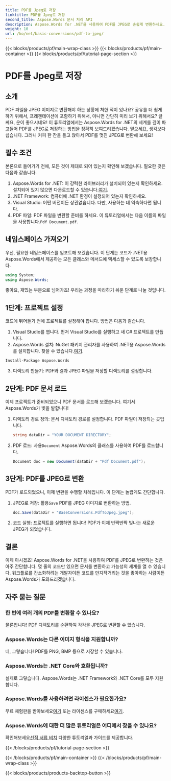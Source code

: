 ```yaml
---
title: PDF를 Jpeg로 저장
linktitle: PDF를 Jpeg로 저장
second_title: Aspose.Words 문서 처리 API
description: Aspose.Words for .NET을 사용하여 PDF를 JPEG로 손쉽게 변환하세요. 자세한 가이드를 따라가며 예제와 FAQ를 확인하세요. 개발자와 매니아에게 완벽합니다.
weight: 10
url: /ko/net/basic-conversions/pdf-to-jpeg/
---
```


{{< blocks/products/pf/main-wrap-class >}}
{{< blocks/products/pf/main-container >}}
{{< blocks/products/pf/tutorial-page-section >}}

# PDF를 Jpeg로 저장

## 소개

PDF 파일을 JPEG 이미지로 변환해야 하는 상황에 처한 적이 있나요? 공유를 더 쉽게 하기 위해서, 프레젠테이션에 포함하기 위해서, 아니면 간단히 미리 보기 위해서요? 글쎄요, 운이 좋으시네요! 이 튜토리얼에서는 Aspose.Words for .NET의 세계를 깊이 파고들어 PDF를 JPEG로 저장하는 방법을 정확히 보여드리겠습니다. 믿으세요, 생각보다 쉽습니다. 그러니 커피 한 잔을 들고 앉아서 PDF를 멋진 JPEG로 변환해 보세요!

## 필수 조건

본론으로 들어가기 전에, 모든 것이 제대로 되어 있는지 확인해 보겠습니다. 필요한 것은 다음과 같습니다.

1. Aspose.Words for .NET: 이 강력한 라이브러리가 설치되어 있는지 확인하세요. 설치되어 있지 않으면 다운로드할 수 있습니다.[여기](https://releases.aspose.com/words/net/).
2. .NET Framework: 컴퓨터에 .NET 환경이 설정되어 있는지 확인하세요.
3. Visual Studio: 어떤 버전이든 상관없습니다. 다만, 사용하는 데 익숙하다면 됩니다.
4.  PDF 파일: PDF 파일을 변환할 준비를 하세요. 이 튜토리얼에서는 다음 이름의 파일을 사용합니다.`Pdf Document.pdf`.

## 네임스페이스 가져오기

우선, 필요한 네임스페이스를 임포트해 보겠습니다. 이 단계는 코드가 .NET용 Aspose.Words에서 제공하는 모든 클래스와 메서드에 액세스할 수 있도록 보장합니다.

```csharp
using System;
using Aspose.Words;
```

좋아요, 재밌는 부분으로 넘어가죠! 우리는 과정을 따라하기 쉬운 단계로 나눌 것입니다.

## 1단계: 프로젝트 설정

코드에 뛰어들기 전에 프로젝트를 설정해야 합니다. 방법은 다음과 같습니다.

1. Visual Studio를 엽니다. 먼저 Visual Studio를 실행하고 새 C# 프로젝트를 만듭니다.
2.  Aspose.Words 설치: NuGet 패키지 관리자를 사용하여 .NET용 Aspose.Words를 설치합니다. 찾을 수 있습니다.[여기](https://releases.aspose.com/words/net/).

```shell
Install-Package Aspose.Words
```

3. 디렉토리 만들기: PDF와 결과 JPEG 파일을 저장할 디렉토리를 설정합니다.

## 2단계: PDF 문서 로드

이제 프로젝트가 준비되었으니 PDF 문서를 로드해 보겠습니다. 여기서 Aspose.Words가 빛을 발합니다!

1. 디렉토리 경로 정의: 문서 디렉토리 경로를 설정합니다. PDF 파일이 저장되는 곳입니다.

    ```csharp
    string dataDir = "YOUR DOCUMENT DIRECTORY";
    ```

2.  PDF 로드: 사용`Document` Aspose.Words의 클래스를 사용하여 PDF를 로드합니다.

    ```csharp
    Document doc = new Document(dataDir + "Pdf Document.pdf");
    ```

## 3단계: PDF를 JPEG로 변환

PDF가 로드되었으니, 이제 변환을 수행할 차례입니다. 이 단계는 놀랍게도 간단합니다.

1.  JPEG로 저장: 활용`Save` PDF를 JPEG 이미지로 변환하는 방법.

    ```csharp
    doc.Save(dataDir + "BaseConversions.PdfToJpeg.jpeg");
    ```

2. 코드 실행: 프로젝트를 실행하면 됩니다! PDF가 이제 반짝반짝 빛나는 새로운 JPEG가 되었습니다.

## 결론

이제 아시겠죠! Aspose.Words for .NET을 사용하여 PDF를 JPEG로 변환하는 것은 아주 간단합니다. 몇 줄의 코드만 있으면 문서를 변환하고 가능성의 세계를 열 수 있습니다. 워크플로를 간소화하려는 개발자이든 코드를 만지작거리는 것을 좋아하는 사람이든 Aspose.Words가 도와드리겠습니다.

## 자주 묻는 질문

### 한 번에 여러 개의 PDF를 변환할 수 있나요?
물론입니다! PDF 디렉토리를 순환하여 각각을 JPEG로 변환할 수 있습니다.

### Aspose.Words는 다른 이미지 형식을 지원합니까?
네, 그렇습니다! PDF를 PNG, BMP 등으로 저장할 수 있습니다.

### Aspose.Words는 .NET Core와 호환됩니까?
실제로 그렇습니다. Aspose.Words는 .NET Framework와 .NET Core를 모두 지원합니다.

### Aspose.Words를 사용하려면 라이센스가 필요한가요?
 무료 체험판을 받아보세요[여기](https://releases.aspose.com/) 또는 라이센스를 구매하세요[여기](https://purchase.aspose.com/buy).

### Aspose.Words에 대한 더 많은 튜토리얼은 어디에서 찾을 수 있나요?
 확인해보세요[선적 서류 비치](https://reference.aspose.com/words/net/) 다양한 튜토리얼과 가이드를 제공합니다.

{{< /blocks/products/pf/tutorial-page-section >}}

{{< /blocks/products/pf/main-container >}}
{{< /blocks/products/pf/main-wrap-class >}}

{{< blocks/products/products-backtop-button >}}
